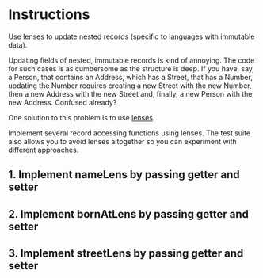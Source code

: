 # Instructions

Use lenses to update nested records (specific to languages with immutable data).

Updating fields of nested, immutable records is kind of annoying. The code for such cases is as cumbersome as the structure is deep. If you have, say, a Person, that contains an Address, which has a Street, that has a Number, updating the Number requires creating a new Street with the new Number, then a new Address with the new Street and, finally, a new Person with the new Address. Confused already?

One solution to this problem is to use [lenses](../../leap/.gitignore).

Implement several record accessing functions using lenses. The test suite also allows you to avoid lenses altogether so you can experiment with different approaches.

## 1. Implement nameLens by passing getter and setter

## 2. Implement bornAtLens by passing getter and setter

## 3. Implement streetLens by passing getter and setter

